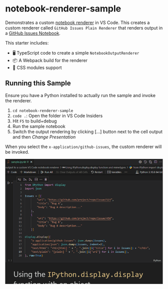 # notebook-renderer-sample

Demonstrates a custom
[notebook renderer](https://code.visualstudio.com/api/extension-guides/notebook#notebook-renderer)
in VS Code. This creates a custom renderer called `GitHub Issues Plain Renderer`
that renders output in a
[GitHub Issues Notebook](https://marketplace.visualstudio.com/items?itemName=ms-vscode.vscode-github-issue-notebooks).

This starter includes:

-   🖥️ TypeScript code to create a simple `NotebookOutputRenderer`
-   📦 A Webpack build for the renderer
-   🎨 CSS modules support

## Running this Sample

Ensure you have a Python installed to actually run the sample and invoke the
renderer.

1.  `cd notebook-renderer-sample`
1.  `code .`: Open the folder in VS Code Insiders
1.  Hit `F5` to build+debug
1.  Run the sample notebook
1.  Switch the output rendering by clicking [...] button next to the cell output
    and then _Change Presentation_

When you select the `x-application/github-issues`, the custom renderer will be
invoked.

![Notebook cell output renderer demo](notebook-renderer-sample.gif)
